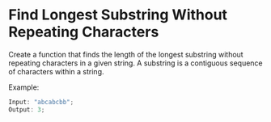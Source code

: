 # Find Longest Substring Without Repeating Characters

Create a function that finds the length of the longest substring without repeating characters in a given string. A substring is a contiguous sequence of characters within a string.

Example:

```js
Input: "abcabcbb";
Output: 3;
```
